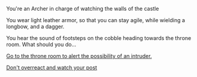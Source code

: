 You're an Archer in charge of watching the walls of the castle

You wear light leather armor, so that you can stay agile, while wielding a longbow, and a dagger.

You hear the sound of footsteps on the cobble heading towards the throne room. What should you do...


[Go to the throne room to alert the possibility of an intruder.](./ArcherScene1A.md)

[Don't overreact and watch your post](./ArcherScene1B.md)
